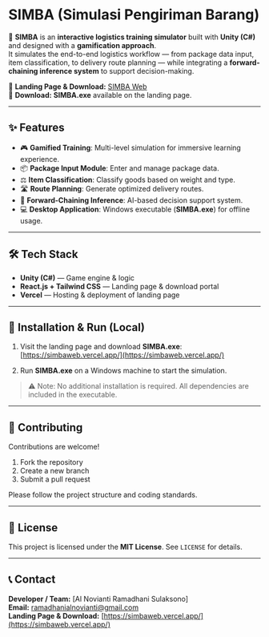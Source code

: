 # SIMBA (Simulasi Pengiriman Barang)

🚚 **SIMBA** is an **interactive logistics training simulator** built with **Unity (C#)** and designed with a **gamification approach**.  
It simulates the end-to-end logistics workflow — from package data input, item classification, to delivery route planning — while integrating a **forward-chaining inference system** to support decision-making.

🔗 **Landing Page & Download:** [SIMBA Web](https://simbaweb.vercel.app/)  
💾 **Download:** **SIMBA.exe** available on the landing page.

---

## ✨ Features

- 🎮 **Gamified Training**: Multi-level simulation for immersive learning experience.
- 📦 **Package Input Module**: Enter and manage package data.
- ⚖️ **Item Classification**: Classify goods based on weight and type.
- 🛣️ **Route Planning**: Generate optimized delivery routes.
- 🤖 **Forward-Chaining Inference**: AI-based decision support system.
- 💻 **Desktop Application**: Windows executable (**SIMBA.exe**) for offline usage.

---

## 🛠 Tech Stack

- **Unity (C#)** — Game engine & logic
- **React.js + Tailwind CSS** — Landing page & download portal
- **Vercel** — Hosting & deployment of landing page

---

## 🚀 Installation & Run (Local)

1. Visit the landing page and download **SIMBA.exe**:  
   [https://simbaweb.vercel.app/](https://simbaweb.vercel.app/)

2. Run **SIMBA.exe** on a Windows machine to start the simulation.

> ⚠️ Note: No additional installation is required. All dependencies are included in the executable.

---

## 🤝 Contributing

Contributions are welcome!

1. Fork the repository
2. Create a new branch
3. Submit a pull request

Please follow the project structure and coding standards.

---

## 📄 License

This project is licensed under the **MIT License**. See `LICENSE` for details.

---

## 📞 Contact

**Developer / Team:** [Al Novianti Ramadhani Sulaksono]  
**Email:** ramadhanialnovianti@gmail.com  
**Landing Page & Download:** [https://simbaweb.vercel.app/](https://simbaweb.vercel.app/)
